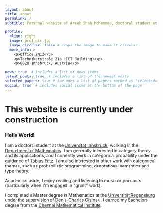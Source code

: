 ```yaml
---
layout: about
title: about
permalink: /
subtitle: Personal website of Areeb Shah Mohammed, doctoral student at the <a href='https://www.uibk.ac.at/mathematik/personal/areeb/'>Universität Innsbruck</a>

profile:
  align: right
  image: prof_pic.jpg
  image_circular: false # crops the image to make it circular
  more_info: >
    <p>Office 2N12</p>
    <p>Technikerstraße 21a (ICT Building)</p>
    <p>6020 Innsbruck, Austria</p>

news: true  # includes a list of news items
latest_posts: true  # includes a list of the newest posts
selected_papers: true # includes a list of papers marked as "selected={true}"
social: true  # includes social icons at the bottom of the page
---
```


# This website is currently under construction

### Hello World!

I am a doctoral student at the [Universität Innsbruck](https://www.uibk.ac.at/en/), working in the [Department of Mathematics](https://www.uibk.ac.at/mathematik/index.html.en).
I am generally interested in category theory and its applications, and I currently work in categorical probability under the guidance of [Tobias Fritz](http://tobiasfritz.science/).
I am also interested in other work with categorical themes, such as probabilistic programming, denotational semantics and type theory.

Academics aside, I enjoy reading and listening to music or podcasts (particularly when I'm engaged in "grunt" work).

I completed a Master degree in Mathematics at the [Universität Regensburg](http://tobiasfritz.science/) under the supervision of [Denis-Charles Cisinski](https://cisinski.app.uni-regensburg.de/).
I earned my Bachelors degree from the [Chennai Mathematical Institute](https://www.cmi.ac.in/).
